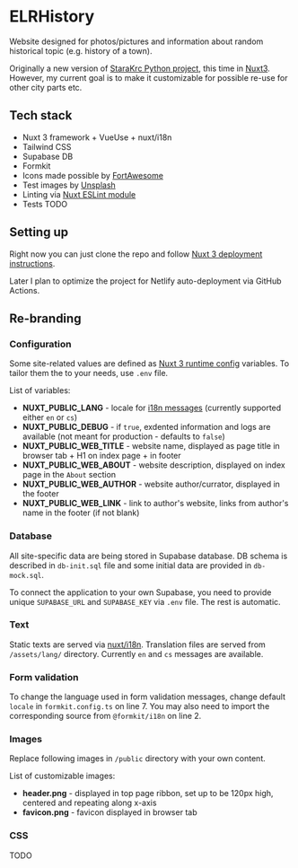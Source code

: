 # ELRHistory
Website designed for photos/pictures and information about random historical topic (e.g. history of a town).

Originally a new version of [StaraKrc Python project](https://github.com/AloisSeckar/StaraKrc), this time in [Nuxt3](https://v3.nuxtjs.org/). However, my current goal is to make it customizable for possible re-use for other city parts etc.

## Tech stack
- Nuxt 3 framework + VueUse + nuxt/i18n
- Tailwind CSS
- Supabase DB
- Formkit
- Icons made possible by [FortAwesome](https://github.com/FortAwesome/vue-fontawesome)
- Test images by [Unsplash](https://unsplash.com/)
- Linting via [Nuxt ESLint module](https://nuxt.com/modules/eslint)
- Tests TODO

## Setting up

Right now you can just clone the repo and follow [Nuxt 3 deployment instructions](https://v3.nuxtjs.org/getting-started/deployment/).

Later I plan to optimize the project for Netlify auto-deployment via GitHub Actions.

## Re-branding

### Configuration

Some site-related values are defined as [Nuxt 3 runtime config](https://v3.nuxtjs.org/guide/going-further/runtime-config) variables. To tailor them the to your needs, use `.env` file.

List of variables:
* **NUXT_PUBLIC_LANG** - locale for [i18n messages](https://i18n.nuxtjs.org/) (currently supported either `en` or `cs`)
* **NUXT_PUBLIC_DEBUG** - if `true`, exdented information and logs are available (not meant for production - defaults to `false`)
* **NUXT_PUBLIC_WEB_TITLE** - website name, displayed as page title in browser tab + H1 on index page + in footer
* **NUXT_PUBLIC_WEB_ABOUT** - website description, displayed on index page in the `About` section
* **NUXT_PUBLIC_WEB_AUTHOR** - website author/currator, displayed in the footer
* **NUXT_PUBLIC_WEB_LINK** - link to author's website, links from author's name in the footer (if not blank)

### Database

All site-specific data are being stored in Supabase database. DB schema is described in `db-init.sql` file and some initial data are provided in `db-mock.sql`. 

To connect the application to your own Supabase, you need to provide unique `SUPABASE_URL` and `SUPABASE_KEY` via `.env` file. The rest is automatic.

### Text

Static texts are served via [nuxt/i18n](https://v8.i18n.nuxtjs.org/). Translation files are served from `/assets/lang/` directory. Currently `en` and `cs` messages are available.

### Form validation

To change the language used in form validation messages, change default `locale` in `formkit.config.ts` on line 7. You may also need to import the corresponding source from `@formkit/i18n` on line 2.

### Images

Replace following images in `/public` directory with your own content.

List of customizable images:
* **header.png** - displayed in top page ribbon, set up to be 120px high, centered and repeating along x-axis
* **favicon.png** - favicon displayed in browser tab

### CSS
TODO

